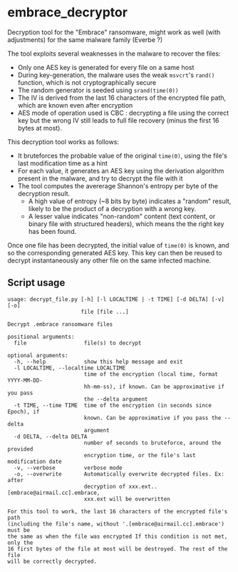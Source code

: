# embrace_decryptor
Decryption tool for the "Embrace" ransomware, might work as well (with adjustments) for the same malware family (Everbe ?)

The tool exploits several weaknesses in the malware to recover the files:
* Only one AES key is generated for every file on a same host
* During key-generation, the malware uses the weak ```msvcrt```'s ```rand()``` function, which is not cryptographically secure
* The random generator is seeded using ```srand(time(0))```
* The IV is derived from the last 16 characters of the encrypted file path, which are known even after encryption
* AES mode of operation used is CBC : decrypting a file using the correct key but the wrong IV still leads to full file recovery (minus the first 16 bytes at most).

This decryption tool works as follows:
* It bruteforces the probable value of the original ```time(0)```, using the file's last modification time as a hint
* For each value, it generates an AES key using the derivation algorithm present in the malware, and try to decrypt the file with it
* The tool computes the avererage Shannon's entropy per byte of the decryption result.
  * A high value of entropy (~8 bits by byte) indicates a "random" result, likely to be the product of a decryption with a wrong key.
  * A lesser value indicates "non-random" content (text content, or binary file with structured headers), which means the the right key has been found. 

Once one file has been decrypted, the initial value of ```time(0)``` is known, and so the corresponding generated AES key. This key can then be reused to decrypt instantaneously any other file on the same infected machine.

## Script usage
```
usage: decrypt_file.py [-h] [-l LOCALTIME | -t TIME] [-d DELTA] [-v] [-o]
                       file [file ...]

Decrypt .embrace ransomware files

positional arguments:
  file                  file(s) to decrypt

optional arguments:
  -h, --help            show this help message and exit
  -l LOCALTIME, --localtime LOCALTIME
                        time of the encryption (local time, format YYYY-MM-DD-
                        hh-mm-ss), if known. Can be approximative if you pass
                        the --delta argument
  -t TIME, --time TIME  time of the encryption (in seconds since Epoch), if
                        known. Can be approximative if you pass the --delta
                        argument
  -d DELTA, --delta DELTA
                        number of seconds to bruteforce, around the provided
                        encryption time, or the file's last modification date
  -v, --verbose         verbose mode
  -o, --overwrite       Automatically overwrite decrypted files. Ex: after
                        decryption of xxx.ext..[embrace@airmail.cc].embrace,
                        xxx.ext will be overwritten

For this tool to work, the last 16 characters of the encrypted file's path
(including the file's name, without '.[embrace@airmail.cc].embrace') must be
the same as when the file was encrypted If this condition is not met, only the
16 first bytes of the file at most will be destroyed. The rest of the file
will be correctly decrypted.
```
